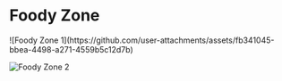 <h1>Foody Zone</h1>
![Foody Zone 1](https://github.com/user-attachments/assets/fb341045-bbea-4498-a271-4559b5c12d7b)

![Foody Zone 2](https://github.com/user-attachments/assets/ee8722d7-522a-4f73-b4d8-8725b55f5910)


